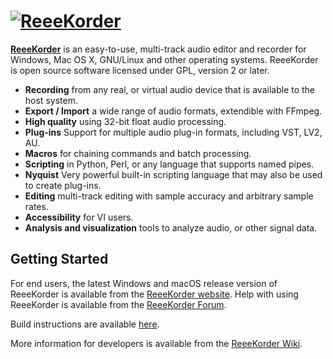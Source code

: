 [![ReeeKorder]()](https://www.possum64team.com) 
=========================

[**ReeeKorder**](https://www.possum64team.com) is an easy-to-use, multi-track audio editor and recorder for Windows, Mac OS X, GNU/Linux and other operating systems. ReeeKorder is open source software licensed under GPL, version 2 or later.

- **Recording** from any real, or virtual audio device that is available to the host system.
- **Export / Import** a wide range of audio formats, extendible with FFmpeg.
- **High quality** using 32-bit float audio processing.
- **Plug-ins** Support for multiple audio plug-in formats, including VST, LV2, AU.
- **Macros** for chaining commands and batch processing.
- **Scripting** in Python, Perl, or any language that supports named pipes.
- **Nyquist** Very powerful built-in scripting language that may also be used to create plug-ins.
- **Editing** multi-track editing with sample accuracy and arbitrary sample rates.
- **Accessibility** for VI users.
- **Analysis and visualization** tools to analyze audio, or other signal data.

## Getting Started

For end users, the latest Windows and macOS release version of ReeeKorder is available from the [ReeeKorder website](https://www.possum64team.com/download/).
Help with using ReeeKorder is available from the [ReeeKorder Forum](https://forum.possum64team.com).

Build instructions are available [here](BUILDING.md).

More information for developers is available from the [ReeeKorder Wiki](https://wiki.possum64team.com).

